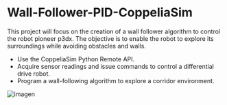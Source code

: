 # Wall-Follower-PID-CoppeliaSim
This project will focus on the creation of a wall follower algorithm to control the robot pioneer p3dx.
The objective is to enable the robot to explore its surroundings while avoiding obstacles and walls.
* Use the CoppeliaSim Python Remote API.
* Acquire sensor readings and issue commands to control a differential drive robot.
* Program a wall-following algorithm to explore a corridor environment.

![imagen](https://user-images.githubusercontent.com/52241642/194762511-6090b04b-9f59-4594-93dd-ff5ac8c6a30a.png)
